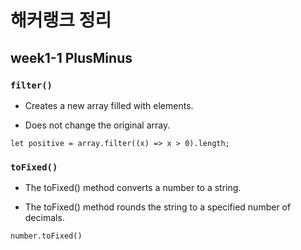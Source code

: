 # 해커랭크 정리 
## week1-1 PlusMinus
### `filter()`
*  Creates a new array filled with elements.

*  Does not change the original array.
```js:filter syntax
let positive = array.filter((x) => x > 0).length;
```

### `toFixed()`
* The toFixed() method converts a number to a string.

* The toFixed() method rounds the string to a specified number of decimals.
```js:toFixed syntax
number.toFixed()
```





